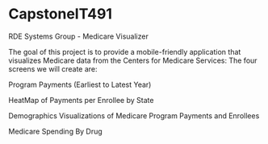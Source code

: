 # CapstoneIT491
RDE Systems Group - Medicare Visualizer

The goal of this project is to provide a mobile-friendly application that visualizes Medicare data from the Centers for Medicare Services: The four screens we will create are:

Program Payments (Earliest to Latest Year)

HeatMap of Payments per Enrollee by State

Demographics Visualizations of Medicare Program Payments and Enrollees

Medicare Spending By Drug
